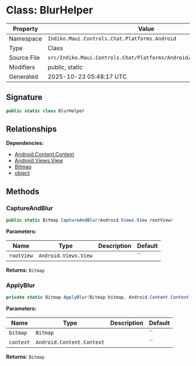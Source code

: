 # Class: BlurHelper

| Property | Value |
|----------|-------|
| Namespace | `Indiko.Maui.Controls.Chat.Platforms.Android` |
| Type | Class |
| Source File | `src/Indiko.Maui.Controls.Chat/Platforms/Android/BlurOverlayView.cs` |
| Modifiers | public, static |
| Generated | 2025-10-23 05:48:17 UTC |

## Signature

```csharp
public static class BlurHelper
```

## Relationships

**Dependencies:**
- [Android.Content.Context](Android.Content.Context.md)
- [Android.Views.View](Android.Views.View.md)
- [Bitmap](Bitmap.md)
- [object](object.md)

## Methods

### CaptureAndBlur

```csharp
public static Bitmap CaptureAndBlur(Android.Views.View rootView)
```

**Parameters:**

| Name | Type | Description | Default |
|------|------|-------------|---------|
| `rootView` | `Android.Views.View` |  | `` |

**Returns:** `Bitmap`

### ApplyBlur

```csharp
private static Bitmap ApplyBlur(Bitmap bitmap, Android.Content.Context context)
```

**Parameters:**

| Name | Type | Description | Default |
|------|------|-------------|---------|
| `bitmap` | `Bitmap` |  | `` |
| `context` | `Android.Content.Context` |  | `` |

**Returns:** `Bitmap`

